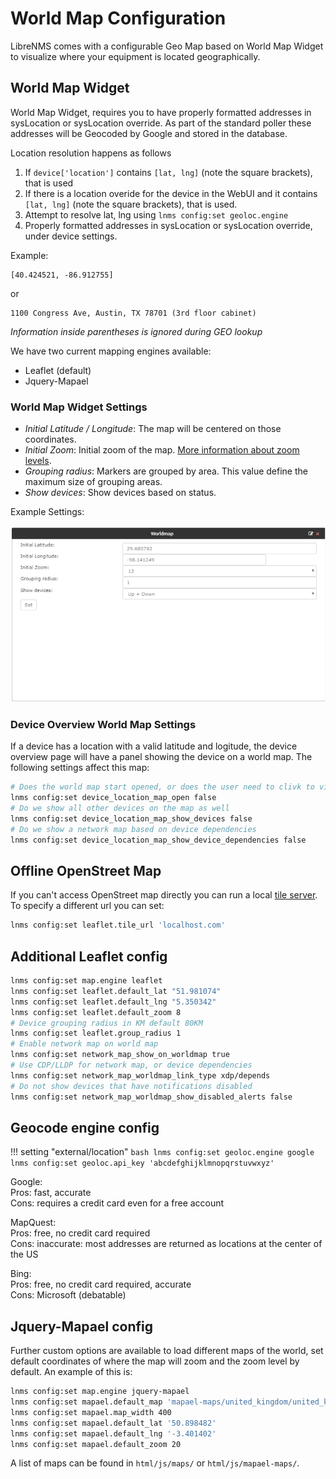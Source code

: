 # World Map Configuration

LibreNMS comes with a configurable Geo Map based on World Map Widget
to visualize where your equipment is located geographically.

## World Map Widget

World Map Widget, requires you to have properly formatted addresses in
sysLocation or sysLocation override. As part of the standard poller
these addresses will be Geocoded by Google and stored in the database.

Location resolution happens as follows

1. If `device['location']` contains `[lat, lng]` (note the square
   brackets), that is used
1. If there is a location overide for the device in the WebUI and it
   contains `[lat, lng]` (note the square brackets), that is used.
1. Attempt to resolve lat, lng using `lnms config:set geoloc.engine`
1. Properly formatted addresses in sysLocation or sysLocation
   override, under device settings.

Example:

```
[40.424521, -86.912755]
```

or

```
1100 Congress Ave, Austin, TX 78701 (3rd floor cabinet)
```
*Information inside parentheses is ignored during GEO lookup*

We have two current mapping engines available:

- Leaflet (default)
- Jquery-Mapael

### World Map Widget Settings

- *Initial Latitude / Longitude*: The map will be centered on those
  coordinates.
- *Initial Zoom*: Initial zoom of the map. [More information about
  zoom levels](https://wiki.openstreetmap.org/wiki/Zoom_levels).
- *Grouping radius*: Markers are grouped by area. This value define
  the maximum size of grouping areas.
- *Show devices*: Show devices based on status.

Example Settings:

![Example World Map Settings](../img/world-map-widget-settings.png)

### Device Overview World Map Settings

If a device has a location with a valid latitude and logitude, the
device overview page will have a panel showing the device on a world
map.  The following settings affect this map:

```bash
# Does the world map start opened, or does the user need to clivk to view
lnms config:set device_location_map_open false
# Do we show all other devices on the map as well
lnms config:set device_location_map_show_devices false
# Do we show a network map based on device dependencies
lnms config:set device_location_map_show_device_dependencies false
```

## Offline OpenStreet Map

If you can't access OpenStreet map directly you can run a local [tile
server](http://wiki.openstreetmap.org/wiki/Tile_servers). To specify a
different url you can set:

```bash
lnms config:set leaflet.tile_url 'localhost.com'
```

## Additional Leaflet config

```bash
lnms config:set map.engine leaflet
lnms config:set leaflet.default_lat "51.981074"
lnms config:set leaflet.default_lng "5.350342"
lnms config:set leaflet.default_zoom 8
# Device grouping radius in KM default 80KM
lnms config:set leaflet.group_radius 1
# Enable network map on world map
lnms config:set network_map_show_on_worldmap true
# Use CDP/LLDP for network map, or device dependencies
lnms config:set network_map_worldmap_link_type xdp/depends
# Do not show devices that have notifications disabled
lnms config:set network_map_worldmap_show_disabled_alerts false
```

## Geocode engine config

!!! setting "external/location"
    ```bash
    lnms config:set geoloc.engine google
    lnms config:set geoloc.api_key 'abcdefghijklmnopqrstuvwxyz'
    ```

Google:  
Pros: fast, accurate  
Cons: requires a credit card even for a free account

MapQuest:  
Pros: free, no credit card required  
Cons: inaccurate: most addresses are returned as locations at the center of the US

Bing:  
Pros: free, no credit card required, accurate  
Cons: Microsoft (debatable)

## Jquery-Mapael config

Further custom options are available to load different maps of the
world, set default coordinates of where the map will zoom and the zoom
level by default. An example of this is:

```bash
lnms config:set map.engine jquery-mapael
lnms config:set mapael.default_map 'mapael-maps/united_kingdom/united_kingdom.js'
lnms config:set mapael.map_width 400
lnms config:set mapael.default_lat '50.898482'
lnms config:set mapael.default_lng '-3.401402'
lnms config:set mapael.default_zoom 20
```

A list of maps can be found in ```html/js/maps/``` or ```html/js/mapael-maps/```.
